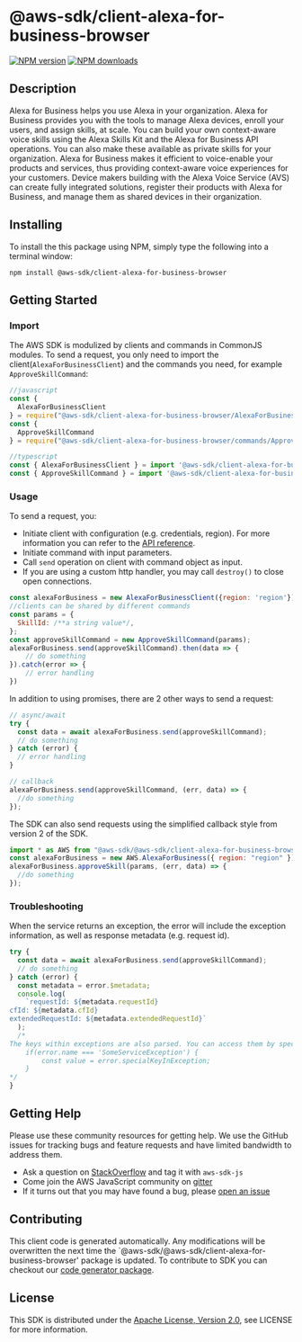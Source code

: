 # @aws-sdk/client-alexa-for-business-browser

[![NPM version](https://img.shields.io/npm/v/@aws-sdk/client-alexa-for-business-browser/preview.svg)](https://www.npmjs.com/package/@aws-sdk/client-alexa-for-business-browser)
[![NPM downloads](https://img.shields.io/npm/dm/@aws-sdk/client-alexa-for-business-browser.svg)](https://www.npmjs.com/package/@aws-sdk/client-alexa-for-business-browser)

## Description

<p>Alexa for Business helps you use Alexa in your organization. Alexa for Business provides you with the tools to manage Alexa devices, enroll your users, and assign skills, at scale. You can build your own context-aware voice skills using the Alexa Skills Kit and the Alexa for Business API operations. You can also make these available as private skills for your organization. Alexa for Business makes it efficient to voice-enable your products and services, thus providing context-aware voice experiences for your customers. Device makers building with the Alexa Voice Service (AVS) can create fully integrated solutions, register their products with Alexa for Business, and manage them as shared devices in their organization. </p>

## Installing

To install the this package using NPM, simply type the following into a terminal window:

```
npm install @aws-sdk/client-alexa-for-business-browser
```

## Getting Started

### Import

The AWS SDK is modulized by clients and commands in CommonJS modules. To send a request, you only need to import the client(`AlexaForBusinessClient`) and the commands you need, for example `ApproveSkillCommand`:

```javascript
//javascript
const {
  AlexaForBusinessClient
} = require("@aws-sdk/client-alexa-for-business-browser/AlexaForBusinessClient");
const {
  ApproveSkillCommand
} = require("@aws-sdk/client-alexa-for-business-browser/commands/ApproveSkillCommand");
```

```javascript
//typescript
const { AlexaForBusinessClient } = import '@aws-sdk/client-alexa-for-business-browser/AlexaForBusinessClient';
const { ApproveSkillCommand } = import '@aws-sdk/client-alexa-for-business-browser/commands/ApproveSkillCommand';
```

### Usage

To send a request, you:

- Initiate client with configuration (e.g. credentials, region). For more information you can refer to the [API reference][].
- Initiate command with input parameters.
- Call `send` operation on client with command object as input.
- If you are using a custom http handler, you may call `destroy()` to close open connections.

```javascript
const alexaForBusiness = new AlexaForBusinessClient({region: 'region'});
//clients can be shared by different commands
const params = {
  SkillId: /**a string value*/,
};
const approveSkillCommand = new ApproveSkillCommand(params);
alexaForBusiness.send(approveSkillCommand).then(data => {
    // do something
}).catch(error => {
    // error handling
})
```

In addition to using promises, there are 2 other ways to send a request:

```javascript
// async/await
try {
  const data = await alexaForBusiness.send(approveSkillCommand);
  // do something
} catch (error) {
  // error handling
}
```

```javascript
// callback
alexaForBusiness.send(approveSkillCommand, (err, data) => {
  //do something
});
```

The SDK can also send requests using the simplified callback style from version 2 of the SDK.

```javascript
import * as AWS from "@aws-sdk/@aws-sdk/client-alexa-for-business-browser/AlexaForBusiness";
const alexaForBusiness = new AWS.AlexaForBusiness({ region: "region" });
alexaForBusiness.approveSkill(params, (err, data) => {
  //do something
});
```

### Troubleshooting

When the service returns an exception, the error will include the exception information, as well as response metadata (e.g. request id).

```javascript
try {
  const data = await alexaForBusiness.send(approveSkillCommand);
  // do something
} catch (error) {
  const metadata = error.$metadata;
  console.log(
    `requestId: ${metadata.requestId}
cfId: ${metadata.cfId}
extendedRequestId: ${metadata.extendedRequestId}`
  );
  /*
The keys within exceptions are also parsed. You can access them by specifying exception names:
    if(error.name === 'SomeServiceException') {
        const value = error.specialKeyInException;
    }
*/
}
```

## Getting Help

Please use these community resources for getting help. We use the GitHub issues for tracking bugs and feature requests and have limited bandwidth to address them.

- Ask a question on [StackOverflow](https://stackoverflow.com/questions/tagged/aws-sdk-js) and tag it with `aws-sdk-js`
- Come join the AWS JavaScript community on [gitter](https://gitter.im/aws/aws-sdk-js-v3)
- If it turns out that you may have found a bug, please [open an issue](https://github.com/aws/aws-sdk-js-v3/issues)

## Contributing

This client code is generated automatically. Any modifications will be overwritten the next time the `@aws-sdk/@aws-sdk/client-alexa-for-business-browser' package is updated. To contribute to SDK you can checkout our [code generator package][].

## License

This SDK is distributed under the
[Apache License, Version 2.0](http://www.apache.org/licenses/LICENSE-2.0),
see LICENSE for more information.

[code generator package]: https://github.com/aws/aws-sdk-js-v3/tree/master/packages/service-types-generator
[api reference]: https://docs.aws.amazon.com/AWSJavaScriptSDK/latest/
